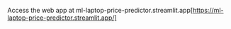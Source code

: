 Access the web app at ml-laptop-price-predictor.streamlit.app[https://ml-laptop-price-predictor.streamlit.app/]
